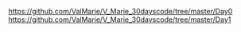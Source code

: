 https://github.com/ValMarie/V_Marie_30dayscode/tree/master/Day0
https://github.com/ValMarie/V_Marie_30dayscode/tree/master/Day1